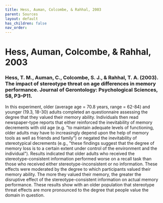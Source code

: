 ```yaml
---
title: Hess, Auman, Colcombe, & Rahhal, 2003
parent: Sources
layout: default
has_children: false
nav_order: 
---
```


# Hess, Auman, Colcombe, & Rahhal, 2003

### Hess, T. M., Auman, C., Colcombe, S. J., & Rahhal, T. A. (2003). The impact of stereotype threat on age differences in memory performance. Journal of Gerontology: Psychological Sciences, 58, P3–P11.

In this experiment, older (average age = 70.8 years, range = 62-84) and younger (19.3, 18-30) adults completed an questionnaire assessing the degree that they valued their memory ability. Individuals then read newspaper-type reports that either reinforced the inevitability of memory decrements with old age (e.g. "to maintain adequate levels of functioning, older adults may have to increasingly depend upon the help of memory tools as well as friends and family") or negated the inevitability of stereotypical decrements (e.g., "these findings suggest that the degree of memory loss is to a certain extent under control of the environment and the individual"). Results indicated that older adults who received the stereotype-consistent information performed worse on a recall task than those who received either stereotype-inconsistent or no information. These effects were moderated by the degree to which participants valued their memory ability. The more they valued their memory, the greater the disruptive effect of the stereotype-consistent information on actual memory performance. These results show with an older population that stereotype threat effects are more pronounced to the degree that people value the domain in question.
